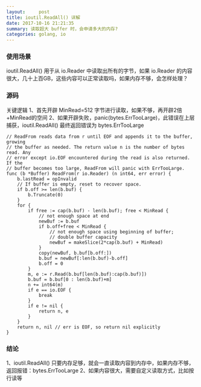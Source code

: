 ```yaml
---
layout:     post
title: ioutil.ReadAll() 详解
date: 2017-10-16 21:21:35
summary: 读取超大 buffer 时，会申请多大的内存?
categories: golang, io
---
```


### 使用场景
ioutil.ReadAll() 用于从 io.Reader 中读取出所有的字节，如果 io.Reader 的内容很大，几十上百GB，这些内容可以正常读取吗，如果内存不够，会怎样处理？

### 源码

关键逻辑
1、首先开辟 MinRead=512 字节进行读取，如果不够，再开辟2倍+MinRead的空间
2、如果开辟失败，panic(bytes.ErrTooLarge)，此错误在上层捕获，ioutil.ReadAll() 最终返回错误为 bytes.ErrTooLarge
```
// ReadFrom reads data from r until EOF and appends it to the buffer, growing
// the buffer as needed. The return value n is the number of bytes read. Any
// error except io.EOF encountered during the read is also returned. If the
// buffer becomes too large, ReadFrom will panic with ErrTooLarge.
func (b *Buffer) ReadFrom(r io.Reader) (n int64, err error) {
	b.lastRead = opInvalid
	// If buffer is empty, reset to recover space.
	if b.off >= len(b.buf) {
		b.Truncate(0)
	}
	for {
		if free := cap(b.buf) - len(b.buf); free < MinRead {
			// not enough space at end
			newBuf := b.buf
			if b.off+free < MinRead {
				// not enough space using beginning of buffer;
				// double buffer capacity
				newBuf = makeSlice(2*cap(b.buf) + MinRead)
			}
			copy(newBuf, b.buf[b.off:])
			b.buf = newBuf[:len(b.buf)-b.off]
			b.off = 0
		}
		m, e := r.Read(b.buf[len(b.buf):cap(b.buf)])
		b.buf = b.buf[0 : len(b.buf)+m]
		n += int64(m)
		if e == io.EOF {
			break
		}
		if e != nil {
			return n, e
		}
	}
	return n, nil // err is EOF, so return nil explicitly
}
```

### 结论
1、ioutil.ReadAll() 只要内存足够，就会一直读取内容到内存中，如果内存不够，返回报错：bytes.ErrTooLarge
2、如果内容很大，需要自定义读取方式，比如按行读等